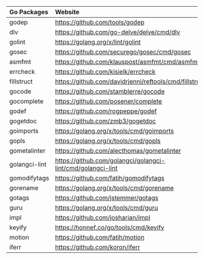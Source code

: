 | Go Packages   | Website                                                     |
|:--------------|:------------------------------------------------------------|
| godep         | https://github.com/tools/godep                              |
| dlv           | https://github.com/go-delve/delve/cmd/dlv                   |
| golint        | https://golang.org/x/lint/golint                            |
| gosec         | https://github.com/securego/gosec/cmd/gosec                 |
| asmfmt        | https://github.com/klauspost/asmfmt/cmd/asmfmt              |
| errcheck      | https://github.com/kisielk/errcheck                         |
| fillstruct    | https://github.com/davidrjenni/reftools/cmd/fillstruct      |
| gocode        | https://github.com/stamblerre/gocode                        |
| gocomplete    | https://github.com/posener/complete                         |
| godef         | https://github.com/rogpeppe/godef                           |
| gogetdoc      | https://github.com/zmb3/gogetdoc                            |
| goimports     | https://golang.org/x/tools/cmd/goimports                    |
| gopls         | https://golang.org/x/tools/cmd/gopls                        |
| gometalinter  | https://github.com/alecthomas/gometalinter                  |
| golangci-lint | https://github.com/golangci/golangci-lint/cmd/golangci-lint |
| gomodifytags  | https://github.com/fatih/gomodifytags                       |
| gorename      | https://golang.org/x/tools/cmd/gorename                     |
| gotags        | https://github.com/jstemmer/gotags                          |
| guru          | https://golang.org/x/tools/cmd/guru                         |
| impl          | https://github.com/josharian/impl                           |
| keyify        | https://honnef.co/go/tools/cmd/keyify                       |
| motion        | https://github.com/fatih/motion                             |
| iferr         | https://github.com/koron/iferr                              |
